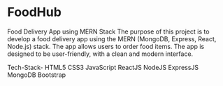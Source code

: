 # FoodHub

Food Delivery App using MERN Stack
The purpose of this project is to develop a food delivery app using the MERN (MongoDB, Express, React, Node.js) stack. The app allows users to order food items. The app is designed to be user-friendly, with a clean and modern interface.

Tech-Stack-
HTML5 CSS3 JavaScript ReactJS NodeJS ExpressJS MongoDB Bootstrap
